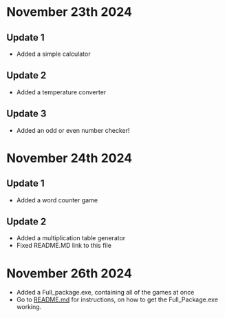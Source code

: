 # November 23th 2024
## Update 1
- Added a simple calculator
## Update 2
- Added a temperature converter
## Update 3
- Added an odd or even number checker!
# November 24th 2024
## Update 1
- Added a word counter game
## Update 2
- Added a multiplication table generator
- Fixed README.MD link to this file
# November 26th 2024
- Added a Full_package.exe, containing all of the games at once
- Go to [README.md](README.md) for instructions, on how to get the Full_Package.exe working.